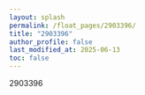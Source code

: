 ```yaml
---
layout: splash
permalink: /float_pages/2903396/
title: "2903396"
author_profile: false
last_modified_at: 2025-06-13
toc: false
---
```

 
2903396
